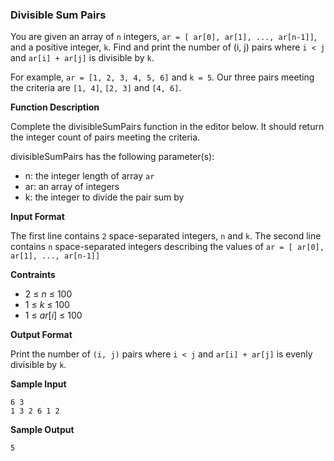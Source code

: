 ### __Divisible Sum Pairs__

You are given an array of `n` integers, `ar = [ ar[0], ar[1], ..., ar[n-1]]`, and a positive integer, `k`. Find and print the number of (i, j) pairs where `i < j` and `ar[i] + ar[j]` is divisible by `k`.

For example, `ar = [1, 2, 3, 4, 5, 6]` and `k = 5`. Our three pairs meeting the criteria are `[1, 4]`, `[2, 3]` and `[4, 6]`.

__Function Description__

Complete the divisibleSumPairs function in the editor below. It should return the integer count of pairs meeting the criteria.

divisibleSumPairs has the following parameter(s):

- n: the integer length of array `ar`
- ar: an array of integers
- k: the integer to divide the pair sum by

__Input Format__

The first line contains `2` space-separated integers, `n` and `k`.
The second line contains `n` space-separated integers describing the values of `ar = [ ar[0], ar[1], ..., ar[n-1]]`

__Contraints__
- 2 &le; _n_ &le; 100
- 1 &le; _k_ &le; 100
- 1 &le; _ar_[_i_] &le; 100

__Output Format__

Print the number of `(i, j)` pairs where `i < j` and `ar[i] + ar[j]` is evenly divisible by `k`.

__Sample Input__
```
6 3
1 3 2 6 1 2
```
__Sample Output__
```
5
```
